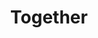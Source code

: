 ---
pid: fs219
title: Together
location_transcription: 
coordinates: "[-75.150791891124, 39.955915612981]"
zipcode: '19711'
gen_neighborhood: 
neighborhood: 
outside_phl: 'Newark DE '
age: '22'
age_range: 20-29
instagram: 
image_file_name: fs_219.jpg
proposal_transcription: Five friends; walking side by side, laughing holding each
  other by the shoulders.
topic: Unity,Uplifting,Love
topic_summary: 0, 0, 0
type: Sculpture Statue
keywords_other: 
credit: Johann Ross
image_labels: 
twitter: 
facebook: 
permalink: "/monuments/fs219/"
layout: item-page
---